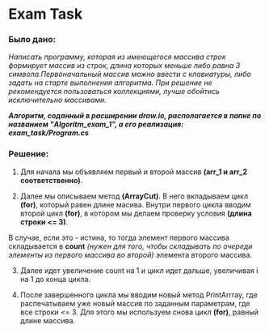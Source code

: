 # Exam Task

### Было дано:
*Написать программу, которая из имеющегося массива строк формирует массив из строк, длина которых меньше либо равна 3 символа.Первоначальный массив можно ввести с клавиатуры, либо задать на старте выполнения алгоритма. При решение не рекомендуется пользоваться коллекциями, лучше обойтись исключительно массивами.*

*__Алгоритм, соданный в расширении draw.io, располагается в папке по названием "Algoritm_exam_1", а его реализация: exam_task/Program.cs__*

### Решение:
1. Для начала мы объявляем первый и второй массив **(arr_1 и arr_2 соответственно)**. 

2. Далее мы описываем метод **(ArrayCut)**. В него вкладываем цикл **(for)**, который равен длине масива. Внутри первого цикла вводим второй цикл **(for)**, в котором мы делаем проверку условия **(длина строки <= 3)**. 

В случае, если это - истина, то тогда элемент первого массива складывается в **count** *(нужен для того, чтобы складывать по очереди элементы из первого массива во второй)* элемента второго массива.

3. Далее идет увеличение count на 1 и цикл идет дальше, увеличивая i на 1 до конца цикла.

4. После завершенного цикла мы вводим новый метод PrintArrray, где распечатываем уже новый массив по заданным параметрам, где все строки <= 3. Для этого мы используем снова цикл **(for)**, равный длине массива.